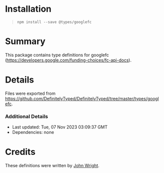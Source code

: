 # Installation
> `npm install --save @types/googlefc`

# Summary
This package contains type definitions for googlefc (https://developers.google.com/funding-choices/fc-api-docs).

# Details
Files were exported from https://github.com/DefinitelyTyped/DefinitelyTyped/tree/master/types/googlefc.

### Additional Details
 * Last updated: Tue, 07 Nov 2023 03:09:37 GMT
 * Dependencies: none

# Credits
These definitions were written by [John Wright](https://github.com/johngeorgewright).
